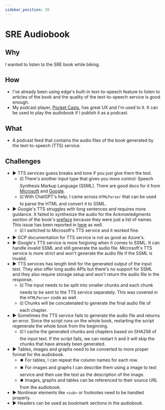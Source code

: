 ```yaml
---
sidebar_position: 20
---
```


# SRE Audiobook

## Why

I wanted to listen to the SRE book while biking.

## How

- I've already been using edge's built-in text-to-speech feature to listen to articles of the book and the quality of the text-to-speech service is good enough.
- My podcast player, [Pocket Casts](https://pocketcasts.com/), has great UX and I'm used to it. It can be used to play the audiobook if I publish it as a podcast.

## What

- A podcast feed that contains the audio files of the book generated by the text-to-speech (TTS) service.

## Challenges

- ▶️ TTS services guess breaks and tone if you just give them the text.
  - ☑️ There's another input type that gives you more control: Speech Synthesis Markup Language (SSML). There are good docs for it from [Microsoft](https://learn.microsoft.com/en-us/azure/ai-services/speech-service/speech-synthesis-markup) and [Google](https://cloud.google.com/text-to-speech/docs/ssml).
  - ☑️ With ChatGPT's help, I came across `HTMLParser` that can be used to parse the HTML and convert it to SSML.
- ▶️ Google's TTS struggles with long sentences and requires more guidance. It failed to synthesize the audio for the Acknowledgments section of the book's [preface](https://sre.google/sre-book/preface/) because they were just a list of names. This issue has been reported in [here](https://www.googlecloudcommunity.com/gc/AI-ML/Google-TTS-can-t-convert-text-longer-than-500-600-characters/m-p/517771) as well.
  - ☑️ I switched to Microsoft's TTS service and it worked fine.
- ▶️ GCP documentation for TTS service is not as good as Azure's.
- ▶️ Google's TTS service is more forgiving when it comes to SSML. It can handle invalid SSML and still generate the audio file. Microsoft's TTS service is more strict and won't generate the audio file if the SSML is invalid.
- ▶️ TTS services has length limit for the generated output of the input text. They also offer long audio APIs but there's no support for SSML and they also require storage setup and won't return the audio file in the response.
  - ☑️ The input needs to be split into smaller chunks and each chunk needs to be sent to the TTS service separately. This was covered in the `HTMLParser` code as well.
  - ☑️ Chunks will be concatenated to generate the final audio file of each chapter.
- ▶️ Sometimes the TTS service fails to generate the audio file and returns an error. Since the script runs on the whole book, restarting the script regenerate the whole book from the beginning.
  - ☑️ I cache the generated chunks and chapters based on SHA256 of the input text. If the script fails, we can restart it and it will skip the chunks that have already been generated.
- ▶️ Tables, images and graphs need to be converted to more proper format for the audiobook.
  - ⏹️ For tables, I can repeat the column names for each row.
  - ⏹️ For images and graphs I can describe them using a image to text service and then use the text as the description of the image.
  - ⏹️ Images, graphs and tables can be referenced to their source URL from the audiobook.
- ▶️ Nonlinear elements like `<sub>` or footnotes need to be handled properly.
- ▶️ Headers can be used as bookmark sections in the audiobook.
